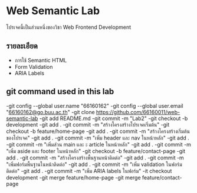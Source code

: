 # Web Semantic Lab
โปรเจคนี้เป็นส่วนหนึ่งของวิชา Web Frontend Development

## รายละเอียด
- การใช้ Semantic HTML
- Form Validation
- ARIA Labels

## git command used in this lab
-git config --global user.name "66160162"
-git config --global user.email "66160162@go.buu.ac.th"
-git clone https://github.com/66160011/web-semantic-lab
-git add README.md
-git commit -m "Lab2"
-git checkout -b development
-git add .
-git commit -m "สร้างโครงสร้างโปรเจคเริ่มต้น"
-git checkout -b feature/home-page
-git add .
-git commit -m "สร้างโครงสร้างเริ่มต้นของโปรเจค"
-git add .
-git commit -m "เพิ่ม header และ nav ในหน้าหลัก"
-git add .
-git commit -m "เพิ่มส่วน main และ ะ article ในหน้าหลัก"
-git add .
-git commit -m "เพิ่ม aside และ footer ในหน้าหลัก"
-git checkout -b feature/contact-page
-git add .
-git commit -m "สร้างโครงสร้างพื้นฐานหน้าติดต่อ"
-git add .
-git commit -m "เพิ่มฟอร์มพื้นฐานในหน้าติดต่อ"
-git add .
-git commit -m "เพิ่ม validation ในฟอร์มติดต่อ"
-git add .
-git commit -m "เพิ่ม ARIA labels ในฟอร์ม"
-it checkout development
-git merge feature/home-page
-git merge feature/contact-page